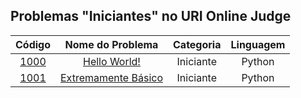 

## Problemas "Iniciantes" no URI Online Judge

Código | Nome do Problema | Categoria | Linguagem
|     :---:      |     :---:      |     :---:      |     :---:      |  
[1000](https://github.com/Alexandre-Ribeiro26/URI_competition_programming/blob/main/Beginner/1000.py) | [Hello World!](https://www.urionlinejudge.com.br/judge/pt/problems/view/1000) | Iniciante | Python
[1001](https://github.com/Alexandre-Ribeiro26/URI_competition_programming/blob/main/Beginner/1001.py) | [Extremamente Básico](https://www.urionlinejudge.com.br/judge/pt/problems/view/1001) | Iniciante | Python
